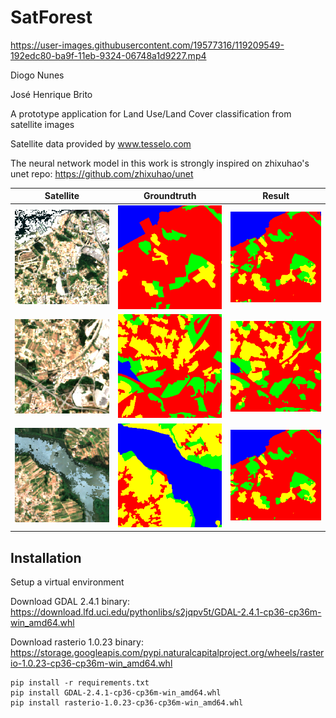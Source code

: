 # SatForest

https://user-images.githubusercontent.com/19577316/119209549-192edc80-ba9f-11eb-9324-06748a1d9227.mp4

Diogo Nunes

José Henrique Brito

A prototype application for Land Use/Land Cover classification from satellite images

Satellite data provided by www.tesselo.com

The neural network model in this work is strongly inspired on zhixuhao's unet repo: https://github.com/zhixuhao/unet

|Satellite|Groundtruth|Result|
|:-------:|:---------:|:----:|
| ![7798_6134_RGB](examples/7798_6134_RGB.jpg) | ![7798_6134_GT](examples/7798_6134_GT.jpg) |![7798_6134_P](examples/7798_6134_predict.jpg) |
| ![7799_6163_RGB](examples/7799_6163_RGB.jpg) | ![7799_6163_GT](examples/7799_6163_GT.jpg) |![7799_6163_P](examples/7799_6163_predict.jpg) |
| ![7804_6168_RGB](examples/7804_6168_RGB.jpg) | ![7804_6168_GT](examples/7804_6168_GT.jpg) |![7804_6168_P](examples/7798_6134_predict.jpg) |

## Installation
Setup a virtual environment

Download GDAL 2.4.1 binary:
https://download.lfd.uci.edu/pythonlibs/s2jqpv5t/GDAL-2.4.1-cp36-cp36m-win_amd64.whl

Download rasterio 1.0.23 binary:
https://storage.googleapis.com/pypi.naturalcapitalproject.org/wheels/rasterio-1.0.23-cp36-cp36m-win_amd64.whl

```pip
pip install -r requirements.txt
pip install GDAL-2.4.1-cp36-cp36m-win_amd64.whl
pip install rasterio-1.0.23-cp36-cp36m-win_amd64.whl
```
